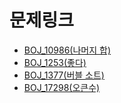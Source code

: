 # 문제링크

- [BOJ_10986(나머지 합)](https://www.acmicpc.net/problem/10986)
- [BOJ_1253(좋다)](https://www.acmicpc.net/problem/1253)
- [BOJ_1377(버블 소트)](https://www.acmicpc.net/problem/1377)
- [BOJ_17298(오큰수)](https://www.acmicpc.net/problem/17298)